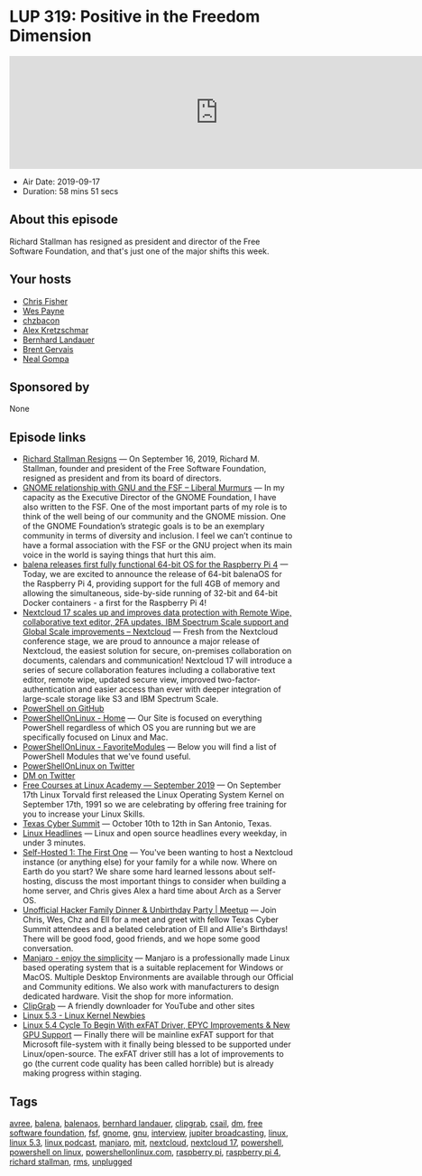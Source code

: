 # LUP 319: Positive in the Freedom Dimension

<iframe src="https://player.fireside.fm/v2/RUkczH-V+ulkEjY1X?theme=dark" width="740" height="200" frameborder="0" scrolling="no"></iframe>

* Air Date: 2019-09-17
* Duration: 58 mins 51 secs

## About this episode

Richard Stallman has resigned as president and director of the Free Software Foundation, and that's just one of the major shifts this week.

## Your hosts
* [Chris Fisher](https://linuxunplugged.com/hosts/chrislas)
* [Wes Payne](https://linuxunplugged.com/hosts/wes)
* [chzbacon](https://linuxunplugged.com/hosts/chzbacon)
* [Alex Kretzschmar](https://linuxunplugged.com/guests/alexktz)
* [Bernhard Landauer](https://linuxunplugged.com/guests/bernhard)
* [Brent Gervais](https://linuxunplugged.com/guests/brentgervais)
* [Neal Gompa](https://linuxunplugged.com/guests/nealgompa)

## Sponsored by

None



## Episode links

  * [Richard Stallman Resigns](https://www.fsf.org/news/richard-m-stallman-resigns "Richard Stallman Resigns") — On September 16, 2019, Richard M. Stallman, founder and president of the Free Software Foundation, resigned as president and from its board of directors.
  * [GNOME relationship with GNU and the FSF – Liberal Murmurs](https://blog.halon.org.uk/2019/09/gnome-foundation-relationship-gnu-fsf/ "GNOME relationship with GNU and the FSF – Liberal Murmurs") — In my capacity as the Executive Director of the GNOME Foundation, I have also written to the FSF. One of the most important parts of my role is to think of the well being of our community and the GNOME mission. One of the GNOME Foundation’s strategic goals is to be an exemplary community in terms of diversity and inclusion. I feel we can’t continue to have a formal association with the FSF or the GNU project when its main voice in the world is saying things that hurt this aim. 
  * [balena releases first fully functional 64-bit OS for the Raspberry Pi 4](https://www.balena.io/blog/balena-releases-first-fully-functional-64-bit-os-for-the-raspberry-pi-4/ "balena releases first fully functional 64-bit OS for the Raspberry Pi 4") — Today, we are excited to announce the release of 64-bit balenaOS for the Raspberry Pi 4, providing support for the full 4GB of memory and allowing the simultaneous, side-by-side running of 32-bit and 64-bit Docker containers - a first for the Raspberry Pi 4! 
  * [Nextcloud 17 scales up and improves data protection with Remote Wipe, collaborative text editor, 2FA updates, IBM Spectrum Scale support and Global Scale improvements – Nextcloud](https://nextcloud.com/blog/nextcloud-17-scales-up-and-improves-data-protection-with-remote-wipe-collaborative-text-editor-2fa-updates-ibm-spectrum-scale-support-and-global-scale-improvements/ "Nextcloud 17 scales up and improves data protection with Remote Wipe, collaborative text editor, 2FA updates, IBM Spectrum Scale support and Global Scale improvements – Nextcloud") — Fresh from the Nextcloud conference stage, we are proud to announce a major release of Nextcloud, the easiest solution for secure, on-premises collaboration on documents, calendars and communication! Nextcloud 17 will introduce a series of secure collaboration features including a collaborative text editor, remote wipe, updated secure view, improved two-factor-authentication and easier access than ever with deeper integration of large-scale storage like S3 and IBM Spectrum Scale. 
  * [PowerShell on GitHub](https://github.com/PowerShell/PowerShell "PowerShell on GitHub")
  * [PowerShellOnLinux - Home](https://powershellonlinux.com/Home "PowerShellOnLinux - Home") — Our Site is focused on everything PowerShell regardless of which OS you are running but we are specifically focused on Linux and Mac. 
  * [PowerShellOnLinux - FavoriteModules](https://powershellonlinux.com/FavoriteModules "PowerShellOnLinux - FavoriteModules") — Below you will find a list of PowerShell Modules that we've found useful. 
  * [PowerShellOnLinux on Twitter](https://twitter.com/PoSH4Linux "PowerShellOnLinux on Twitter")
  * [DM on Twitter](https://twitter.com/the_mentor "DM on Twitter")
  * [Free Courses at Linux Academy — September 2019](https://linuxacademy.com/blog/uncategorized/free-courses-at-linux-academy-september-2019/ "Free Courses at Linux Academy — September 2019") — On September 17th Linux Torvald first released the Linux Operating System Kernel on September 17th, 1991 so we are celebrating by offering free training for you to increase your Linux Skills. 
  * [Texas Cyber Summit](https://www.texascybersummit.org/ "Texas Cyber Summit") — October 10th to 12th in San Antonio, Texas.
  * [Linux Headlines](https://linuxheadlines.show/ "Linux Headlines") — Linux and open source headlines every weekday, in under 3 minutes. 
  * [Self-Hosted 1: The First One](https://selfhosted.show/1 "Self-Hosted 1: The First One") — You've been wanting to host a Nextcloud instance (or anything else) for your family for a while now. Where on Earth do you start? We share some hard learned lessons about self-hosting, discuss the most important things to consider when building a home server, and Chris gives Alex a hard time about Arch as a Server OS. 
  * [Unofficial Hacker Family Dinner & Unbirthday Party | Meetup](https://www.meetup.com/jupiterbroadcasting/events/262984590/ "Unofficial Hacker Family Dinner & Unbirthday Party | Meetup") — Join Chris, Wes, Chz and Ell for a meet and greet with fellow Texas Cyber Summit attendees and a belated celebration of Ell and Allie's Birthdays! There will be good food, good friends, and we hope some good conversation. 
  * [Manjaro - enjoy the simplicity](https://manjaro.org/ "Manjaro - enjoy the simplicity") — Manjaro is a professionally made Linux based operating system that is a suitable replacement for Windows or MacOS. Multiple Desktop Environments are available through our Official and Community editions. We also work with manufacturers to design dedicated hardware. Visit the shop for more information.
  * [ClipGrab](https://clipgrab.org/ "ClipGrab") — A friendly downloader for YouTube and other sites 
  * [Linux 5.3 - Linux Kernel Newbies](https://kernelnewbies.org/Linux_5.3 "Linux 5.3 - Linux Kernel Newbies")
  * [Linux 5.4 Cycle To Begin With exFAT Driver, EPYC Improvements & New GPU Support](https://www.phoronix.com/scan.php?page=news_item&px=Linux-5.4-Looking-Ahead "Linux 5.4 Cycle To Begin With exFAT Driver, EPYC Improvements & New GPU Support") — Finally there will be mainline exFAT support for that Microsoft file-system with it finally being blessed to be supported under Linux/open-source. The exFAT driver still has a lot of improvements to go (the current code quality has been called horrible) but is already making progress within staging.



## Tags

[avree](https://linuxunplugged.com/tags/avree), [balena](https://linuxunplugged.com/tags/balena), [balenaos](https://linuxunplugged.com/tags/balenaos), [bernhard landauer](https://linuxunplugged.com/tags/bernhard%20landauer), [clipgrab](https://linuxunplugged.com/tags/clipgrab), [csail](https://linuxunplugged.com/tags/csail), [dm](https://linuxunplugged.com/tags/dm), [free software foundation](https://linuxunplugged.com/tags/free%20software%20foundation), [fsf](https://linuxunplugged.com/tags/fsf), [gnome](https://linuxunplugged.com/tags/gnome), [gnu](https://linuxunplugged.com/tags/gnu), [interview](https://linuxunplugged.com/tags/interview), [jupiter broadcasting](https://linuxunplugged.com/tags/jupiter%20broadcasting), [linux](https://linuxunplugged.com/tags/linux), [linux 5.3](https://linuxunplugged.com/tags/linux%205.3), [linux podcast](https://linuxunplugged.com/tags/linux%20podcast), [manjaro](https://linuxunplugged.com/tags/manjaro), [mit](https://linuxunplugged.com/tags/mit), [nextcloud](https://linuxunplugged.com/tags/nextcloud), [nextcloud 17](https://linuxunplugged.com/tags/nextcloud%2017), [powershell](https://linuxunplugged.com/tags/powershell), [powershell on linux](https://linuxunplugged.com/tags/powershell%20on%20linux), [powershellonlinux.com](https://linuxunplugged.com/tags/powershellonlinux.com), [raspberry pi](https://linuxunplugged.com/tags/raspberry%20pi), [raspberry pi 4](https://linuxunplugged.com/tags/raspberry%20pi%204), [richard stallman](https://linuxunplugged.com/tags/richard%20stallman), [rms](https://linuxunplugged.com/tags/rms), [unplugged](https://linuxunplugged.com/tags/unplugged)